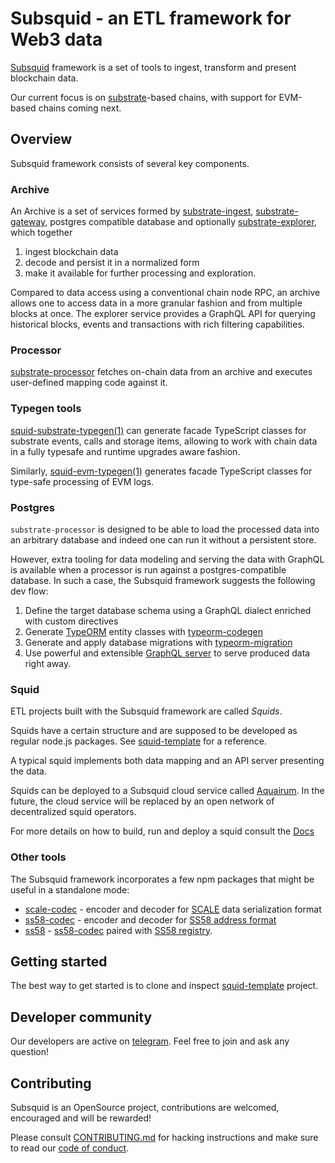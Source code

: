 # Subsquid - an ETL framework for Web3 data

[Subsquid](https://subsquid.io/) framework is a set of tools to ingest, transform and present blockchain data.

Our current focus is on [substrate](https://substrate.io)-based chains,
with support for EVM-based chains coming next.

## Overview

Subsquid framework consists of several key components.

### Archive

An Archive is a set of services formed by [substrate-ingest](substrate/substrate-ingest),
[substrate-gateway](https://github.com/subsquid/substrate-gateway), postgres compatible database
and optionally [substrate-explorer](substrate/substrate-explorer), which together

1. ingest blockchain data
2. decode and persist it in a normalized form
3. make it available for further processing and exploration.

Compared to data access using a conventional chain node RPC, an archive allows one to access data in a more granular fashion and from multiple blocks at once. The explorer service provides a GraphQL API for querying historical blocks, events and transactions with rich filtering capabilities. 

### Processor

[substrate-processor](substrate/substrate-processor) fetches on-chain data from an archive and executes
user-defined mapping code against it.

### Typegen tools

[squid-substrate-typegen(1)](substrate/substrate-typegen) can generate facade TypeScript classes
for substrate events, calls and storage items, allowing to work with chain data
in a fully typesafe and runtime upgrades aware fashion.

Similarly, [squid-evm-typegen(1)](evm/evm-typegen) generates facade TypeScript classes for type-safe processing of EVM logs.  

### Postgres

`substrate-processor` is designed to be able to load the processed data into an arbitrary database and indeed one can run it without a persistent store. 

However, extra tooling for data modeling and serving the data with GraphQL is available when a processor is run against a postgres-compatible database. In such a case, the Subsquid framework suggests the following dev flow:

1. Define the target database schema using a GraphQL dialect enriched with custom directives
2. Generate [TypeORM](https://typeorm.io) entity classes with [typeorm-codegen](typeorm/typeorm-codegen)
3. Generate and apply database migrations with [typeorm-migration](typeorm/typeorm-migration)
4. Use powerful and extensible [GraphQL server](graphql/graphql-server) to serve produced data right away.

### Squid

ETL projects built with the Subsquid framework are called _Squids_.

Squids have a certain structure and are supposed to be developed as regular node.js packages. See [squid-template](https://github.com/subsquid/squid-template) for a reference. 

A typical squid implements both data mapping and an API server presenting the data.

Squids can be deployed to a Subsquid cloud service called [Aquairum](https://app.subsquid.io). In the future, the cloud service will be replaced by an open network of decentralized squid operators.

For more details on how to build, run and deploy a squid consult the [Docs](https://docs.subsquid.io)


### Other tools

The Subsquid framework incorporates a few npm packages that might be useful in a standalone mode:

* [scale-codec](substrate/scale-codec) - encoder and decoder for [SCALE](https://docs.substrate.io/reference/scale-codec/) data serialization format
* [ss58-codec](substrate/ss58-codec) - encoder and decoder for [SS58 address format](https://docs.substrate.io/v3/advanced/ss58/)
* [ss58](substrate/ss58) - [ss58-codec](substrate/ss58-codec) paired with [SS58 registry](https://github.com/paritytech/ss58-registry).

## Getting started

The best way to get started is to clone and inspect [squid-template](https://github.com/subsquid/squid-template)
project.

## Developer community

Our developers are active on [telegram](https://t.me/HydraDevs). Feel free to join and ask any question!

## Contributing

Subsquid is an OpenSource project, contributions are welcomed, encouraged and will be rewarded!

Please consult [CONTRIBUTING.md](CONTRIBUTING.md) for hacking instructions
and make sure to read our [code of conduct](CODE_OF_CONDUCT.md).
